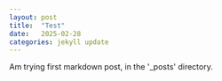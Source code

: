 ```yaml
---
layout: post
title:  "Test"
date:   2025-02-28
categories: jekyll update
---
```

Am trying first markdown post, in the '_posts' directory. 
